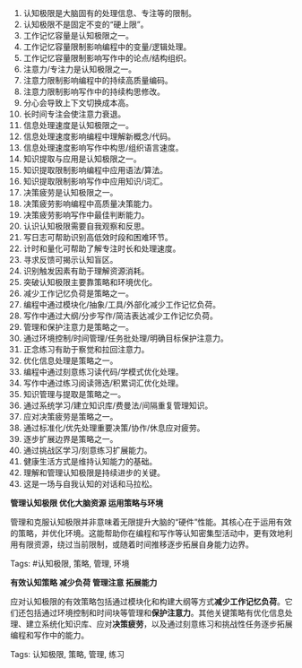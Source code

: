 1.  认知极限是大脑固有的处理信息、专注等的限制。
2.  认知极限不是固定不变的“硬上限”。
3.  工作记忆容量是认知极限之一。
4.  工作记忆容量限制影响编程中的变量/逻辑处理。
5.  工作记忆容量限制影响写作中的论点/结构组织。
6.  注意力/专注力是认知极限之一。
7.  注意力限制影响编程中的持续高质量编码。
8.  注意力限制影响写作中的持续构思修改。
9.  分心会导致上下文切换成本高。
10. 长时间专注会使注意力衰退。
11. 信息处理速度是认知极限之一。
12. 信息处理速度影响编程中理解新概念/代码。
13. 信息处理速度影响写作中构思/组织语言速度。
14. 知识提取与应用是认知极限之一。
15. 知识提取限制影响编程中应用语法/算法。
16. 知识提取限制影响写作中应用知识/词汇。
17. 决策疲劳是认知极限之一。
18. 决策疲劳影响编程中高质量决策能力。
19. 决策疲劳影响写作中最佳判断能力。
20. 认识认知极限需要自我观察和反思。
21. 写日志可帮助识别高低效时段和困难环节。
22. 计时和量化可帮助了解专注时长和处理速度。
23. 寻求反馈可揭示认知盲区。
24. 识别触发因素有助于理解资源消耗。
25. 突破认知极限主要靠策略和环境优化。
26. 减少工作记忆负荷是策略之一。
27. 编程中通过模块化/抽象/工具/外部化减少工作记忆负荷。
28. 写作中通过大纲/分步写作/简洁表达减少工作记忆负荷。
29. 管理和保护注意力是策略之一。
30. 通过环境控制/时间管理/任务批处理/明确目标保护注意力。
31. 正念练习有助于察觉和拉回注意力。
32. 优化信息处理是策略之一。
33. 编程中通过刻意练习读代码/学模式优化处理。
34. 写作中通过练习阅读筛选/积累词汇优化处理。
35. 知识管理与提取是策略之一。
36. 通过系统学习/建立知识库/费曼法/间隔重复管理知识。
37. 应对决策疲劳是策略之一。
38. 通过标准化/优先处理重要决策/协作/休息应对疲劳。
39. 逐步扩展边界是策略之一。
40. 通过挑战区学习/刻意练习扩展能力。
41. 健康生活方式是维持认知能力的基础。
42. 理解和管理认知极限是持续进步的关键。
43. 这是一场与自我认知的对话和马拉松。


**管理认知极限 优化大脑资源 运用策略与环境**

管理和克服认知极限并非意味着无限提升大脑的“硬件”性能。其核心在于运用有效的策略，并优化环境。这能帮助你在编程和写作等认知密集型活动中，更有效地利用有限资源，绕过当前限制，或随着时间推移逐步拓展自身能力边界。

Tags: #认知极限, 策略, 管理, 环境

**有效认知策略 减少负荷 管理注意 拓展能力**

应对认知极限的有效策略包括通过模块化和构建大纲等方式**减少工作记忆负荷**。它们还包括通过环境控制和时间块等管理和**保护注意力**。其他关键策略有优化信息处理、建立系统化知识库、应对**决策疲劳**，以及通过刻意练习和挑战性任务逐步拓展编程和写作中的能力。

Tags: 认知极限, 策略, 管理, 练习